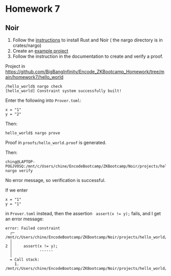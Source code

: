 # Homework 7

## Noir

1. Follow the [instructions](https://noir-lang.org/docs/getting_started/installation/) to install Rust and Noir ( the nargo directory is in crates/nargo)
2. Create an [example project](https://noir-lang.org/docs/getting_started/hello_noir/#create-our-first-nargo-project)
3. Follow the instruction in the documentation to create and verify a proof.

Project in https://github.com/BigBangInfinity/Encode_ZKBootcamp_Homework/tree/main/homework7/hello_world

```
/hello_world$ nargo check
[hello_world] Constraint system successfully built!
```

Enter the following into `Prover.toml`:

```
x = "1"
y = "2"
```

Then:

```
hello_world$ nargo prove
```

Proof in `proofs/hello_world.proof` is generated.

Then:

```
ching@LAPTOP-POGJV0SQ:/mnt/c/Users/chine/EncodeBootcamp/ZKBootcamp/Noir/projects/hello_world$ nargo verify
```

No error message, so verification is successful.

If we enter 

```
x = "1"
y = "1"
```

in `Prover.toml` instead, then the assertion ` assert(x != y);` fails, and I get an error message:

```
error: Failed constraint
  ┌─ /mnt/c/Users/chine/EncodeBootcamp/ZKBootcamp/Noir/projects/hello_world/src/main.nr:2:12
  │
2 │     assert(x != y);
  │            ------
  │
  = Call stack:
    1. /mnt/c/Users/chine/EncodeBootcamp/ZKBootcamp/Noir/projects/hello_world/src/main.nr:2:12
```
